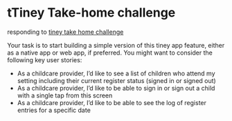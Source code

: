# tTiney Take-home challenge

responding to [tiney take home challenge](https://docs.google.com/document/d/15OaqYC2Ko8yLXh-GE8S6Qj7bkD2FD8UQ8uHhIAbPQk4/edit)


Your task is to start building a simple version of this tiney app feature, either as a native app or web app, if preferred.
You might want to consider the following key user stories: 
- As a childcare provider, I’d like to see a list of children who attend my setting including their current register status (signed in or signed out)
- As a childcare provider, I’d like to be able to sign in or sign out a child with a single tap from this screen
- As a childcare provider, I’d like to be able to see the log of register entries for a specific date

